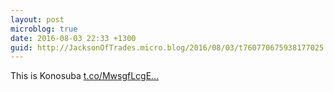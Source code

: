 ```yaml
---
layout: post
microblog: true
date: 2016-08-03 22:33 +1300
guid: http://JacksonOfTrades.micro.blog/2016/08/03/t760770675938177025.html
---
```

This is Konosuba [t.co/MwsgfLcgE...](https://t.co/MwsgfLcgEw)
